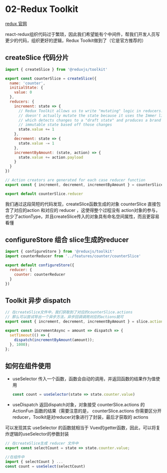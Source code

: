 # 02-Redux Toolkit
[redux 官网](https://redux.js.org/)

react-redux组织代码过于繁琐，因此我们希望能有个中间件，帮我们开发人员写更少的代码，组织更好的逻辑，Redux Toolkit做到了（它是官方推荐的）

## createSlice 代码分片
```javascript
import { createSlice } from '@reduxjs/toolkit'

export const counterSlice = createSlice({
  name: 'counter',
  initialState: {
    value: 0
  },
  reducers: {
    increment: state => {
      // Redux Toolkit allows us to write "mutating" logic in reducers. It
      // doesn't actually mutate the state because it uses the Immer library,
      // which detects changes to a "draft state" and produces a brand new
      // immutable state based off those changes
      state.value += 1
    },
    decrement: state => {
      state.value -= 1
    },
    incrementByAmount: (state, action) => {
      state.value += action.payload
    }
  }
})

// Action creators are generated for each case reducer function
export const { increment, decrement, incrementByAmount } = counterSlice.actions

export default counterSlice.reducer
```
我们通过这段简短的代码发现，createSlice函数生成的对象 counterSlice 直接包含了对应的action 和对应的 reducer ，这使得整个过程没有 action对象的参与，也少了actionType，并且createSlice传入的对象具有命名空间属性，而且更容易看懂

## configureStore 组合 slice生成的reducer
```javascript
import { configureStore } from '@reduxjs/toolkit'
import counterReducer from '../features/counter/counterSlice'

export default configureStore({
  reducer: {
    counter: counterReducer
  }
})
```
## Toolkit 异步 dispatch
```javascript
// 在createSlice文件中，我们获取到了对应的counterSlice.actions
// 那么可以尝试导出一个异步方法，异步回调调用对应的actions就可
export const { increment, decrement, incrementByAmount } = slice.actions;

export const incrementAsync = amount => dispatch => {
  setTimeout(() => {
    dispatch(incrementByAmount(amount));
  }, 1000);
};
```

## 如何在组件使用
- useSelector 传入一个函数，函数会自动的调用，并返回函数的结果作为值使用
    ```javascript
    const count = useSelector(state => state.counter.value)
    ```
- useDispatch 返回dispatch对象，对象接受 counterSlice.actions 的ActionFun 函数的结果（需要注意的是， counterSlice.actions 你需要区分开 reducer，Toolkit是对reducer对象进行了封装，最后才获取的 actions


可以发现其实 useSelector 的函数就相当于 Vuex的getter函数，因此，可以将复炸逻辑的useSelector的参数封装

```javascript
// 在createSlice生成 reducer 文件中 
export const selectCount = state => state.counter.value;

//在组件中
import { selectCount } ...
const count = useSelect(selectCount)
```